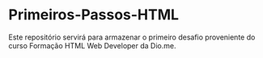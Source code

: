 # Primeiros-Passos-HTML
Este repositório servirá para armazenar o primeiro desafio proveniente do curso Formação HTML Web Developer da Dio.me.
